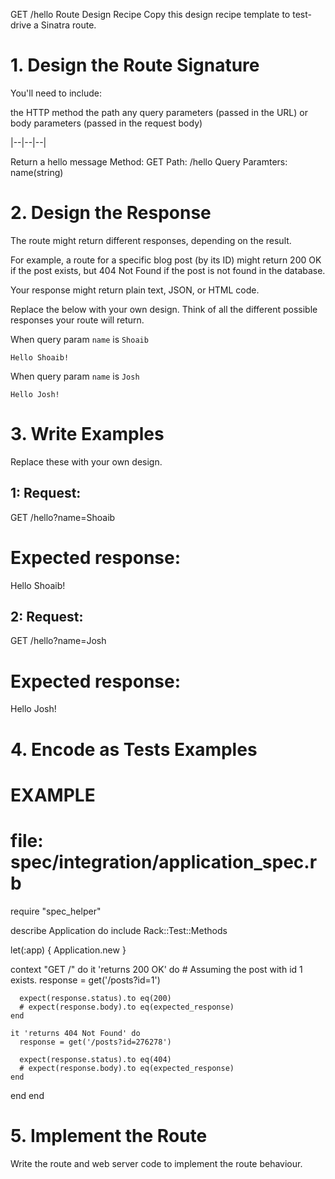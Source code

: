 GET /hello Route Design Recipe
Copy this design recipe template to test-drive a Sinatra route.

# 1. Design the Route Signature
You'll need to include:

the HTTP method
the path
any query parameters (passed in the URL)
or body parameters (passed in the request body)

|--|--|--|

Return a hello message
Method: GET
Path: /hello
Query Paramters:
  name(string)



# 2. Design the Response
The route might return different responses, depending on the result.

For example, a route for a specific blog post (by its ID) might return 200 OK if the post exists, but 404 Not Found if the post is not found in the database.

Your response might return plain text, JSON, or HTML code.

Replace the below with your own design. Think of all the different possible responses your route will return.


When query param `name` is `Shoaib`
```
Hello Shoaib!
```

When query param `name` is `Josh`
```
Hello Josh!
```


# 3. Write Examples
Replace these with your own design.

## 1: Request:

GET /hello?name=Shoaib

# Expected response:

Hello Shoaib!

## 2: Request:

GET /hello?name=Josh

# Expected response:

Hello Josh!


# 4. Encode as Tests Examples
# EXAMPLE
# file: spec/integration/application_spec.rb

require "spec_helper"

describe Application do
  include Rack::Test::Methods

  let(:app) { Application.new }

  context "GET /" do
    it 'returns 200 OK' do
      # Assuming the post with id 1 exists.
      response = get('/posts?id=1')

      expect(response.status).to eq(200)
      # expect(response.body).to eq(expected_response)
    end

    it 'returns 404 Not Found' do
      response = get('/posts?id=276278')

      expect(response.status).to eq(404)
      # expect(response.body).to eq(expected_response)
    end
  end
end


# 5. Implement the Route
Write the route and web server code to implement the route behaviour.